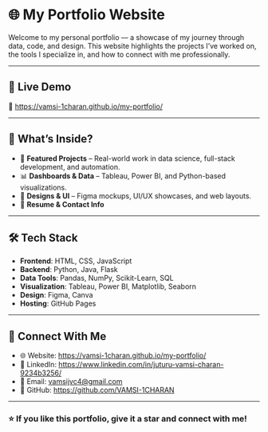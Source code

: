 # 🌐 My Portfolio Website

Welcome to my personal portfolio — a showcase of my journey through data, code, and design. This website highlights the projects I’ve worked on, the tools I specialize in, and how to connect with me professionally.

---

## 🚀 Live Demo

🔗 https://vamsi-1charan.github.io/my-portfolio/

---

## 📌 What’s Inside?

- 💼 **Featured Projects** – Real-world work in data science, full-stack development, and automation.
- 📊 **Dashboards & Data** – Tableau, Power BI, and Python-based visualizations.
- 🎨 **Designs & UI** – Figma mockups, UI/UX showcases, and web layouts.
- 📃 **Resume & Contact Info**

---

## 🛠️ Tech Stack

- **Frontend**: HTML, CSS, JavaScript
- **Backend**: Python, Java, Flask
- **Data Tools**: Pandas, NumPy, Scikit-Learn, SQL
- **Visualization**: Tableau, Power BI, Matplotlib, Seaborn
- **Design**: Figma, Canva
- **Hosting**: GitHub Pages

---

## 🔗 Connect With Me

- 🌐 Website: https://vamsi-1charan.github.io/my-portfolio/
- 💼 LinkedIn: https://www.linkedin.com/in/juturu-vamsi-charan-9234b3256/
- 📧 Email: vamsijvc4@gmail.com
- 🐙 GitHub: https://github.com/VAMSI-1CHARAN

---

### ⭐ If you like this portfolio, give it a star and connect with me!
